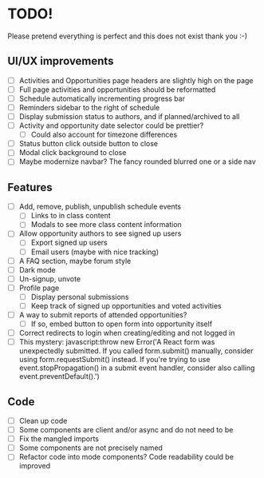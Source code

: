 # TODO!  
Please pretend everything is perfect and this does not exist thank you :-)

## UI/UX improvements
- [ ] Activities and Opportunities page headers are slightly high on the page
- [ ] Full page activities and opportunities should be reformatted
- [ ] Schedule automatically incrementing progress bar
- [ ] Reminders sidebar to the right of schedule   
- [ ] Display submission status to authors, and if planned/archived to all
- [ ] Activity and opportunity date selector could be prettier?
    - [ ] Could also account for timezone differences
- [ ] Status button click outside button to close
- [ ] Modal click background to close
- [ ] Maybe modernize navbar?  The fancy rounded blurred one or a side nav

## Features
- [ ] Add, remove, publish, unpublish schedule events
    - [ ] Links to in class content
    - [ ] Modals to see more class content information
- [ ] Allow opportunity authors to see signed up users
    - [ ] Export signed up users
    - [ ] Email users (maybe with nice tracking)
- [ ] A FAQ section, maybe forum style
- [ ] Dark mode
- [ ] Un-signup, unvote
- [ ] Profile page
    - [ ] Display personal submissions
    - [ ] Keep track of signed up opportunities and voted activities
- [ ] A way to submit reports of attended opportunities?
    - [ ] If so, embed button to open form into opportunity itself
- [ ] Correct redirects to login when creating/editing and not logged in 
- [ ] This mystery: javascript:throw new Error('A React form was unexpectedly submitted. If you called form.submit() manually, consider using form.requestSubmit() instead. If you\'re trying to use event.stopPropagation() in a submit event handler, consider also calling event.preventDefault().')

## Code
- [ ] Clean up code
- [ ] Some components are client and/or async and do not need to be
- [ ] Fix the mangled imports
- [ ] Some components are not precisely named
- [ ] Refactor code into mode components?  Code readability could be improved